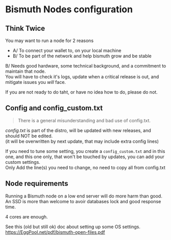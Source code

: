 # Bismuth Nodes configuration

## Think Twice

You may want to run a node for 2 reasons
- A/ To connect your wallet to, on your local machine
- B/ To be part of the network and help bismuth grow and be stable

B/ Needs good hardware, some technical background, and a commitment to maintain that node.  
You will have to check it's logs, update when a critical release is out, and mitigate issues you *will* face.

If you are not ready to do taht, or have no idea how to do, please do not.

## Config and config_custom.txt

> There is a general misunderstanding and bad use of config.txt.

*config.txt* is part of the distro, will be updated with new releases, and should NOT be edited.  
(it will be overwritten by next update, that may include extra config lines)  

If you need to tune some setting, you create a `config_custom.txt` and in this one, and this one only,
that won't be touched by updates, you can add your custom settings.  
Only Add the line(s) you need to change, no need to copy all from config.txt

## Node requirements

Running a Bismuth node on a low end server will do more harm than good.
An SSD is more than welcome to avoir databases lock and good response time.

4 cores are enough.

See this (old but still ok) doc about setting up some OS settings.
https://EggPool.net/pdf/bismuth-open-files.pdf
